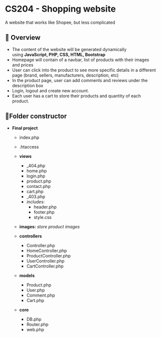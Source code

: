 # CS204 - Shopping website

A website that works like Shopee, but less complicated

## 💬 Overview

- The content of the website will be generated dynamically using **JavaScript, PHP, CSS, HTML, Bootstrap**
- Homepage will contain of a navbar, list of products with their images and prices
- User can click into the product to see more specific details in a different page (brand, sellers, manufacturers, description, etc)
- In the product page, user can add comments and reviews under the description box
- Login, logout and create new account.
- Each user has a cart to store their products and quantity of each product.

## 🧸Folder constructor

- **Final project**
    - index.php
    - .htaccess
    
    - **views**
        - _404.php
        - home.php
        - login.php
        - product.php
        - contact.php
        - cart.php
        - _403.php
        - *includes:*
            - header.php
            - footer.php
            - style.css
    - **images:** *store product images*
    - **controllers**
        - Controller.php
        - HomeController.php
        - ProductController.php
        - UserController.php
        - CartController.php
    - **models**
        - Product.php
        - User.php
        - Comment.php
        - Cart.php
    - **core**
        - DB.php
        - Router.php
        - web.php
